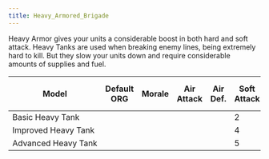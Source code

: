 ```yaml
---
title: Heavy_Armored_Brigade
---
```


Heavy Armor gives your units a considerable boost in both hard and soft attack. Heavy Tanks are used when breaking enemy lines, being extremely hard to kill. But they slow your units down and require considerable amounts of supplies and fuel.

| Model               | Default ORG | Morale | Air Attack | Air Def. | Soft Attack | Hard Attack | Tough-ness | Defens-iveness | Soft-ness |     | Cost | Build-time | Man-power | Max Speed | Supply Cons. | Fuel Cons. | Supp. | Transp. Weight | Upgrade Time Factor | Upgrade Cost Factor | Speed Cap Art | Speed Cap Eng | Speed Cap AT | Speed Cap AA |
| ------------------- | ----------- | ------ | ---------- | -------- | ----------- | ----------- | ---------- | -------------- | --------- | --- | ---- | ---------- | --------- | --------- | ------------ | ---------- | ----- | -------------- | ------------------- | ------------------- | ------------- | ------------- | ------------ | ------------ |
| Basic Heavy Tank    |             |        |            |          | 2           | 2           | 2          | 2              | \-10      |     | 8    | 80         | 2         | \-1       | 0.7          | 2.5        |       |                | 0.5                 | 1.0                 |               |               |              |              |
| Improved Heavy Tank |             |        |            |          | 4           | 4           | 4          | 4              | \-12      |     | 9    | 80         | 2         | \-1       | 0.8          | 3.0        |       |                | 0.5                 | 1.0                 |               |               |              |              |
| Advanced Heavy Tank |             |        |            |          | 5           | 6           | 6          | 6              | \-15      |     | 9    | 80         | 2         | \-2       | 1            | 3.5        |       |                | 0.5                 | 1.0                 |               |               |              |              |
